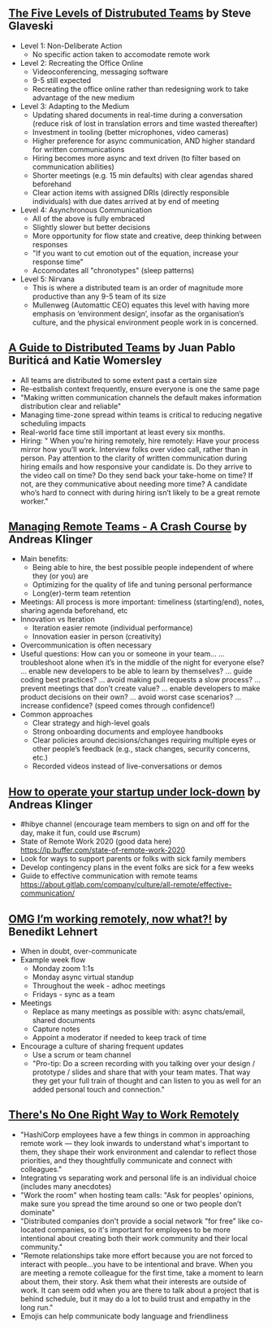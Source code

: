[The Five Levels of Distrubuted Teams](https://medium.com/swlh/the-five-levels-of-remote-work-and-why-youre-probably-at-level-2-ccaf05a25b9c) by Steve Glaveski
-----------
- Level 1: Non-Deliberate Action
  - No specific action taken to accomodate remote work
- Level 2: Recreating the Office Online
  - Videoconferencing, messaging software
  - 9-5 still expected
  - Recreating the office online rather than redesigning work to take advantage of the new medium
- Level 3: Adapting to the Medium
  - Updating shared documents in real-time during a conversation (reduce risk of lost in translation errors and time wasted thereafter)
  - Investment in tooling (better microphones, video cameras)
  - Higher preference for async communication, AND higher standard for written communications
  - Hiring becomes more async and text driven (to filter based on communication abilities)
  - Shorter meetings (e.g. 15 min defaults) with clear agendas shared beforehand
  - Clear action items with assigned DRIs (directly responsible individuals) with due dates arrived at by end of meeting
- Level 4: Asynchronous Communication
  - All of the above is fully embraced
  - Slightly slower but better decisions
  - More opportunity for flow state and creative, deep thinking between responses
  - "If you want to cut emotion out of the equation, increase your response time"
  - Accomodates all "chronotypes" (sleep patterns)
- Level 5: Nirvana
  - This is where a distributed team is an order of magnitude more productive than any 9-5 team of its size
  - Mullenweg (Automattic CEO) equates this level with having more emphasis on ‘environment design’, insofar as the organisation’s culture, and the physical environment people work in is concerned.

[A Guide to Distributed Teams](https://increment.com/teams/a-guide-to-distributed-teams/) by Juan Pablo Buriticá and Katie Womersley
-----------
- All teams are distributed to some extent past a certain size
- Re-estbalish context frequently, ensure everyone is one the same page
- "Making written communication channels the default makes information distribution clear and reliable"
- Managing time-zone spread within teams is critical to reducing negative scheduling impacts
- Real-world face time still important at least every six months.
- Hiring: " When you’re hiring remotely, hire remotely: Have your process mirror how you’ll work. Interview folks over video call, rather than in person. Pay attention to the clarity of written communication during hiring emails and how responsive your candidate is. Do they arrive to the video call on time? Do they send back your take-home on time? If not, are they communicative about needing more time? A candidate who’s hard to connect with during hiring isn’t likely to be a great remote worker."


[Managing Remote Teams - A Crash Course](https://klinger.io/post/180989912140/managing-remote-teams-a-crash-course) by Andreas Klinger
-----------
- Main benefits:
  - Being able to hire, the best possible people independent of where they (or you) are
  - Optimizing for the quality of life and tuning personal performance
  - Long(er)-term team retention
- Meetings: All process is more important: timeliness (starting/end), notes, sharing agenda beforehand, etc
- Innovation vs Iteration
  - Iteration easier remote (individual performance)
  - Innovation easier in person (creativity)
- Overcommunication is often necessary
- Useful questions: How can you or someone in your team…
    … troubleshoot alone when it’s in the middle of the night for everyone else?
    … enable new developers to be able to learn by themselves?
    … guide coding best practices?
    … avoid making pull requests a slow process?
    … prevent meetings that don’t create value?
    … enable developers to make product decisions on their own?
    … avoid worst case scenarios?
    … increase confidence? (speed comes through confidence!)
- Common approaches
  - Clear strategy and high-level goals
  - Strong onboarding documents and employee handbooks
  - Clear policies around decisions/changes requiring multiple eyes or other people’s feedback (e.g., stack changes, security concerns, etc.)
  - Recorded videos instead of live-conversations or demos


[How to operate your startup under lock-down](https://klinger.io/post/612591504694919168/close-your-office-now-how-to-operate-your) by Andreas Klinger
-----------
- #hibye channel (encourage team members to sign on and off for the day, make it fun, could use #scrum)
- State of Remote Work 2020 (good data here) https://lp.buffer.com/state-of-remote-work-2020
- Look for ways to support parents or folks with sick family members
- Develop contingency plans in the event folks are sick for a few weeks
- Guide to effective communication with remote teams https://about.gitlab.com/company/culture/all-remote/effective-communication/


[OMG I’m working remotely, now what?!](https://benediktlehnert.github.io/) by Benedikt Lehnert
-----------
- When in doubt, over-communicate
- Example week flow
  - Monday zoom 1:1s
  - Monday async virtual standup
  - Throughout the week - adhoc meetings
  - Fridays - sync as a team
- Meetings
  - Replace as many meetings as possible with: async chats/email, shared documents
  - Capture notes
  - Appoint a moderator if needed to keep track of time
- Encourage a culture of sharing frequent updates
  - Use a scrum or team channel
  - "Pro-tip: Do a screen recording with you talking over your design / prototype / slides and share that with your team mates. That way they get your full train of thought and can listen to you as well for an added personal touch and connection."


[There's No One Right Way to Work Remotely](https://www.hashicorp.com/blog/there-s-no-one-right-way-to-work-remotely/)
-----------
- "HashiCorp employees have a few things in common in approaching remote work — they look inwards to understand what's important to them, they shape their work environment and calendar to reflect those priorities, and they thoughtfully communicate and connect with colleagues."
- Integrating vs separating work and personal life is an individual choice (includes many anecdotes)
- "Work the room" when hosting team calls: "Ask for peoples' opinions, make sure you spread the time around so one or two people don’t dominate"
- "Distributed companies don't provide a social network "for free" like co-located companies, so it's important for employees to be more intentional about creating both their work community and their local community."
- "Remote relationships take more effort because you are not forced to interact with people...you have to be intentional and brave. When you are meeting a remote colleague for the first time, take a moment to learn about them, their story. Ask them what their interests are outside of work. It can seem odd when you are there to talk about a project that is behind schedule, but it may do a lot to build trust and empathy in the long run."
- Emojis can help communicate body language and friendliness
